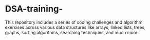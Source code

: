 # DSA-training-
This repository includes a series of coding challenges and algorithm exercises across various data structures like arrays, linked lists, trees, graphs, sorting algorithms, searching techniques, and much more.

